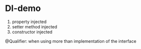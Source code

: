 # DI-demo

1. property injected
2. setter method injected
3. constructor injected

@Qualifier:
when using more than implementation of the interface
